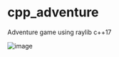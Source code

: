 # cpp_adventure
Adventure game using raylib c++17

![image](https://user-images.githubusercontent.com/25937456/171093541-51db8538-4f7f-4ec3-8ccd-d27d32ec54d9.png)
